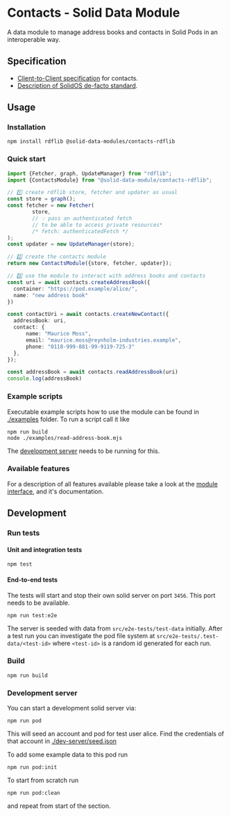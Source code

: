 # Contacts - Solid Data Module

A data module to manage address books and contacts in Solid Pods in an
interoperable way.

## Specification

- [Client-to-Client specification](https://github.com/solid/contacts) for
  contacts.
- [Description of SolidOS de-facto standard](https://pdsinterop.org/conventions/addressbook/).


## Usage

### Installation

```shell
npm install rdflib @solid-data-modules/contacts-rdflib
```

### Quick start

```typescript
import {Fetcher, graph, UpdateManager} from "rdflib";
import {ContactsModule} from "@solid-data-module/contacts-rdflib";

// 1️⃣ create rdflib store, fetcher and updater as usual
const store = graph();
const fetcher = new Fetcher(
        store,
        // 💡 pass an authenticated fetch
        // to be able to access private resources*
        /* fetch: authenticatedFetch */
);
const updater = new UpdateManager(store);

// 2️⃣ create the contacts module
return new ContactsModule({store, fetcher, updater});

// 3️⃣ use the module to interact with address books and contacts
const uri = await contacts.createAddressBook({
  container: "https://pod.example/alice/",
  name: "new address book"
})

const contactUri = await contacts.createNewContact({
  addressBook: uri,
  contact: {
      name: "Maurice Moss",
      email: "maurice.moss@reynholm-industries.example",
      phone: "0118-999-881-99-9119-725-3"
  },
});

const addressBook = await contacts.readAddressBook(uri)
console.log(addressBook)
```

### Example scripts

Executable example scripts how to use the module can be found in [./examples](./examples) folder. To run a script call it like

```shell
npm run build
node ./examples/read-address-book.mjs
```

The [development server](#development-server) needs to be running for this.

### Available features

For a description of all features available please take a look at the [module interface](./src/index.ts), and it's documentation.

## Development

### Run tests

#### Unit and integration tests

```shell
npm test
```

#### End-to-end tests

The tests will start and stop their own solid server on port `3456`. This port needs to be available.

```shell
npm run test:e2e
```

The server is seeded with data from `src/e2e-tests/test-data` initially. After a test run you can investigate the pod file system at `src/e2e-tests/.test-data/<test-id>` where `<test-id>` is a random id generated for each run.

### Build

```shell
npm run build
```

### Development server

You can start a development solid server via:

```shell
npm run pod
```

This will seed an account and pod for test user alice. Find the credentials of
that account in [./dev-server/seed.json](./dev-server/seed.json)

To add some example data to this pod run

```shell
npm run pod:init
```

To start from scratch run

```shell
npm run pod:clean
```

and repeat from start of the section.
